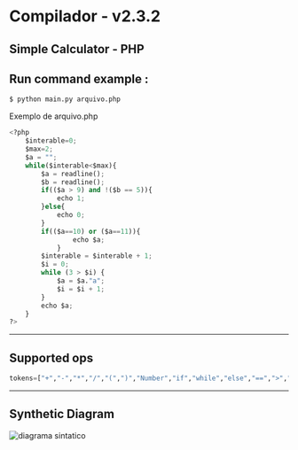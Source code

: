 # Compilador - v2.3.2
Simple Calculator - PHP
---
## Run command example : 

```python
$ python main.py arquivo.php
```
Exemplo de arquivo.php
```python
<?php
    $interable=0;
    $max=2;
    $a = "";
    while($interable<$max){
        $a = readline();
        $b = readline();
        if(($a > 9) and !($b == 5)){
            echo 1;
        }else{
            echo 0;
        }
        if(($a==10) or ($a==11)){
                echo $a;
            }
        $interable = $interable + 1;
        $i = 0;
        while (3 > $i) {
            $a = $a."a";
            $i = $i + 1;
        }
        echo $a;
    }
?>
```
---
## Supported ops 
```python
tokens=["+","-","*","/","(",")","Number","if","while","else","==",">","<","!","true","false","string"]
```
---
## Synthetic Diagram  
![diagrama sintatico](https://i.imgur.com/OXmMz4I.jpg)
